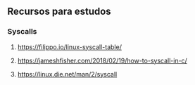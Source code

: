 ## Recursos para estudos

### Syscalls

1) https://filippo.io/linux-syscall-table/

2) https://jameshfisher.com/2018/02/19/how-to-syscall-in-c/

3) https://linux.die.net/man/2/syscall 